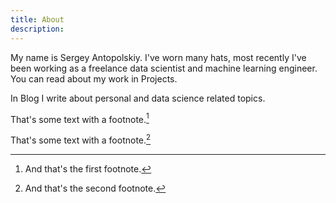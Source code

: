 ```yaml
---
title: About
description: 
---
```


My name is Sergey Antopolskiy. I've worn many hats, most recently I've been working as a freelance data scientist and machine learning engineer. You can read about my work in Projects.

In Blog I write about personal and data science related topics.

That's some text with a footnote.[^2]

[^2]: And that's the first footnote.

That's some text with a footnote.[^1]

[^1]: And that's the second footnote.